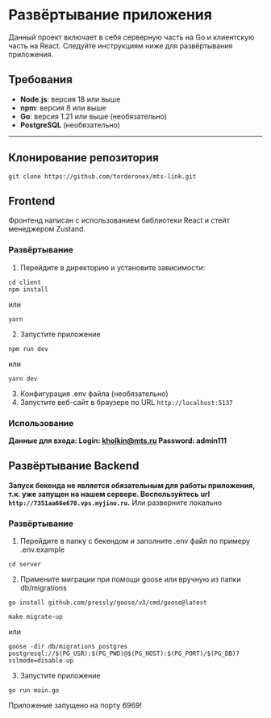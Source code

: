 
# Развёртывание приложения

Данный проект включает в себя серверную часть на Go и клиентскую часть на React. Следуйте инструкциям ниже для развёртывания приложения.

## Требования
- **Node.js**: версия 18 или выше
- **npm**: версия 8 или выше
- **Go**: версия 1.21 или выше (необязательно)
- **PostgreSQL** (необязательно)

---
## Клонирование репозитория
```
git clone https://github.com/torderonex/mts-link.git
```

##  Frontend
Фронтенд написан с использованием библиотеки React и стейт менеджером Zustand.
### Развёртывание
1. Перейдите в директорию и установите зависимости:
```
cd client 
npm install 
```
или
```
yarn
```
2. Запустите приложение
```
npm run dev
``` 
или 
```
yarn dev
```
3. Конфигурация .env файла (необязательно)
5. Запустите веб-сайт в браузере по URL ``http://localhost:5137``
### Использование
**Данные для входа:
Login: kholkin@mts.ru
Password: admin111**
## Развёртывание Backend
**Запуск бекенда не является обязательным для работы приложения, т.к. уже запущен на нашем сервере. Воспользуйтесь url ``http://7351aa66e670.vps.myjino.ru``.**
Или разверните локально
### Развёртывание
1.  Перейдите в папку с бекендом и заполните .env файл по примеру .env.example
```
cd server
```
2. Примените миграции при помощи goose или вручную из папки db/migrations
```
go install github.com/pressly/goose/v3/cmd/goose@latest
```
```
make migrate-up
```
или
``` 
goose -dir db/migrations postgres postgresql://$(PG_USR):$(PG_PWD)@$(PG_HOST):$(PG_PORT)/$(PG_DB)?sslmode=disable up
```
3. Запустите приложение 
```
go run main.go
```
Приложение запущено на порту 6969!
